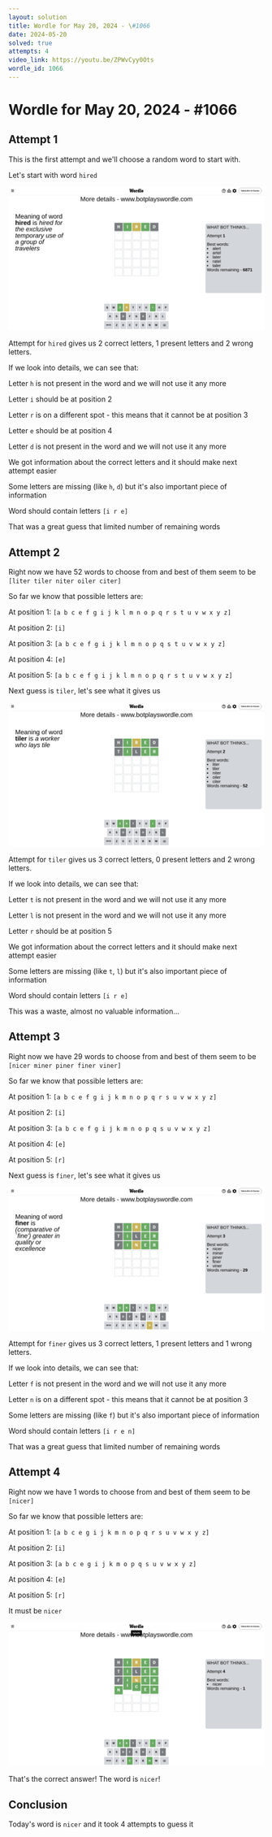 ```yaml
---
layout: solution
title: Wordle for May 20, 2024 - \#1066
date: 2024-05-20
solved: true
attempts: 4
video_link: https://youtu.be/ZPWvCyy0Ots
wordle_id: 1066
---
```


# Wordle for May 20, 2024 - \#1066

## Attempt 1

This is the first attempt and we'll choose a random word to start with.

Let's start with word `hired`

![Attempt 1](2024-05-20/attempt-1.png)

Attempt for `hired` gives us 2 correct letters, 1 present letters and 2 wrong letters.

If we look into details, we can see that:

Letter `h` is not present in the word and we will not use it any more

Letter `i` should be at position 2

Letter `r` is on a different spot - this means that it cannot be at position 3

Letter `e` should be at position 4

Letter `d` is not present in the word and we will not use it any more

We got information about the correct letters and it should make next attempt easier

Some letters are missing (like `h`, `d`) but it's also important piece of information

Word should contain letters `[i r e]`

That was a great guess that limited number of remaining words



## Attempt 2

Right now we have 52 words to choose from and best of them seem to be `[liter tiler niter oiler citer]`

So far we know that possible letters are:

At position 1: `[a b c e f g i j k l m n o p q r s t u v w x y z]`

At position 2: `[i]`

At position 3: `[a b c e f g i j k l m n o p q s t u v w x y z]`

At position 4: `[e]`

At position 5: `[a b c e f g i j k l m n o p q r s t u v w x y z]`

Next guess is `tiler`, let's see what it gives us

![Attempt 2](2024-05-20/attempt-2.png)

Attempt for `tiler` gives us 3 correct letters, 0 present letters and 2 wrong letters.

If we look into details, we can see that:

Letter `t` is not present in the word and we will not use it any more

Letter `l` is not present in the word and we will not use it any more

Letter `r` should be at position 5

We got information about the correct letters and it should make next attempt easier

Some letters are missing (like `t`, `l`) but it's also important piece of information

Word should contain letters `[i r e]`

This was a waste, almost no valuable information...



## Attempt 3

Right now we have 29 words to choose from and best of them seem to be `[nicer miner piner finer viner]`

So far we know that possible letters are:

At position 1: `[a b c e f g i j k m n o p q r s u v w x y z]`

At position 2: `[i]`

At position 3: `[a b c e f g i j k m n o p q s u v w x y z]`

At position 4: `[e]`

At position 5: `[r]`

Next guess is `finer`, let's see what it gives us

![Attempt 3](2024-05-20/attempt-3.png)

Attempt for `finer` gives us 3 correct letters, 1 present letters and 1 wrong letters.

If we look into details, we can see that:

Letter `f` is not present in the word and we will not use it any more

Letter `n` is on a different spot - this means that it cannot be at position 3

Some letters are missing (like `f`) but it's also important piece of information

Word should contain letters `[i r e n]`

That was a great guess that limited number of remaining words



## Attempt 4

Right now we have 1 words to choose from and best of them seem to be `[nicer]`

So far we know that possible letters are:

At position 1: `[a b c e g i j k m n o p q r s u v w x y z]`

At position 2: `[i]`

At position 3: `[a b c e g i j k m o p q s u v w x y z]`

At position 4: `[e]`

At position 5: `[r]`

It must be `nicer`

![Attempt 4](2024-05-20/attempt-4.png)

That's the correct answer! The word is `nicer`!

## Conclusion

Today's word is `nicer` and it took 4 attempts to guess it

